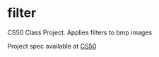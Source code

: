 # filter
CS50 Class Project. Applies filters to bmp images

Project spec available at [CS50](https://cs50.harvard.edu/x/2020/psets/4/filter/less/)
